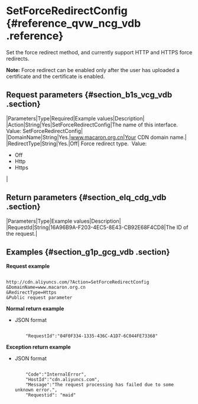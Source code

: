 # SetForceRedirectConfig {#reference_qvw_ncg_vdb .reference}

Set the force redirect method, and currently support HTTP and HTTPS force redirects.

**Note:** Force redirect can be enabled only after the user has uploaded a certificate and the certificate is enabled.

## Request parameters {#section_b1s_vcg_vdb .section}

|Parameters|Type|Required|Example values|Description|
|Action|String|Yes|SetForceRedirectConfig|The name of this interface. Value: SetForceRedirectConfig|
|DomainName|String|Yes.|www.macaron.org.cn|Your CDN domain name.|
|RedirectType|String|Yes.|Off| Force redirect type.  Value:

 -   Off
-   Http
-   Https

 |

## Return parameters {#section_elq_cdg_vdb .section}

|Parameters|Type|Example values|Description|
|RequestId|String|16A96B9A-F203-4EC5-8E43-CB92E68F4CD8|The ID of the request.|

## Examples {#section_g1p_gcg_vdb .section}

**Request example**

```

http://cdn.aliyuncs.com/?Action=SetForceRedirectConfig
&DomainName=www.macaron.org.cn
&RedirectType=Https
&Public request parameter
```

**Normal return example**

-   JSON format

    ```
    
        "RequestId":"04F0F334-1335-436C-A1D7-6C044FE73368"
    
    ```


**Exception return example**

-   JSON format

    ```
    
        "Code":"InternalError",
        "HostId":"cdn.aliyuncs.com",
        "Message":"The request processing has failed due to some unknown error.",
        "Requestid": "maid"
    
    ```


